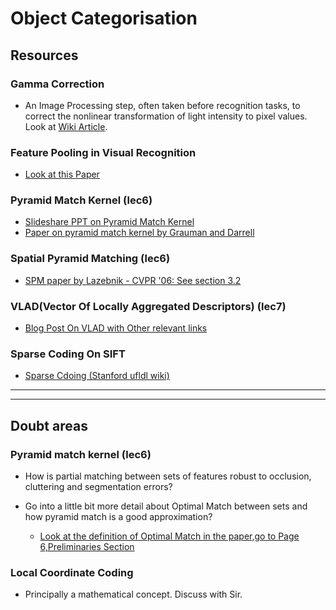 # Object Categorisation

## Resources


### Gamma Correction 
 * An Image Processing step, often taken before recognition tasks, to correct the nonlinear transformation of light intensity to pixel values. Look at [Wiki Article](https://en.wikipedia.org/wiki/Gamma_correction).

### Feature Pooling in Visual Recognition
 * [Look at this Paper](http://people.ee.duke.edu/~lcarin/icml2010b.pdf)
 
### Pyramid Match Kernel (lec6)
* [Slideshare PPT on Pyramid Match Kernel](http://www.slideshare.net/wolf/the-pyramid-match-kernel-discriminative-classification-with-sets-of-image-features)
* [Paper on pyramid match kernel by Grauman and Darrell](https://www.vision.caltech.edu/Image_Datasets/Caltech101/grauman_darrell_iccv05.pdf)

### Spatial Pyramid Matching (lec6)
* [SPM paper by Lazebnik - CVPR '06: See section 3.2](http://www-cvr.ai.uiuc.edu/ponce_grp/publication/paper/cvpr06b.pdf)


### VLAD(Vector Of Locally Aggregated Descriptors) (lec7)
* [Blog Post On VLAD with Other relevant links](https://ameyajoshi005.wordpress.com/2014/03/29/vlad-an-extension-of-bag-of-words/)

### Sparse Coding On SIFT
 * [Sparse Cdoing (Stanford ufldl wiki)](http://ufldl.stanford.edu/wiki/index.php/Sparse_Coding)

------------------------
------------------------

## Doubt areas

### Pyramid match kernel (lec6)
* How is partial matching between sets of features robust to occlusion, cluttering and segmentation errors?

* Go into a little bit more detail about Optimal Match between sets and how pyramid match is a good approximation?
  * [Look at the definition of Optimal Match in the paper,go to Page 6,Preliminaries Section](http://groups.csail.mit.edu/vision/vip/papers/grauman_jmlr07.pdf)
 

### Local Coordinate Coding
* Principally a mathematical concept. Discuss with Sir.
